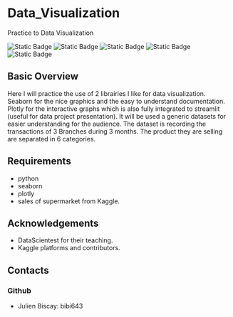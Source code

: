 # Data_Visualization
Practice to Data Visualization 


![Static Badge](https://img.shields.io/badge/Data_Visualization-red) ![Static Badge](https://img.shields.io/badge/Seaborn-green) ![Static Badge](https://img.shields.io/badge/Plotly-cyan)
![Static Badge](https://img.shields.io/badge/Python-black)
![Static Badge](https://img.shields.io/badge/Git-orange)

## Basic Overview

Here I will practice the use of 2 librairies I like for data visualization. 
Seaborn for the nice graphics and the easy to understand documentation.
Plotly for the interactive graphs which is also fully integrated to streamlit (useful for data project presentation).
It will be used a generic datasets for easier understanding for the audience.
The dataset is recording the transactions of 3 Branches during 3 months. The product they are selling are separated in 6 categories.

## Requirements
- python
- seaborn
- plotly
- sales of supermarket from Kaggle.
  

## Acknowledgements
- DataScientest for their teaching.
- Kaggle platforms and contributors.

## Contacts
### Github

- Julien Biscay: bibi643

